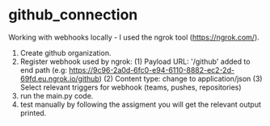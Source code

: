# github_connection
Working with webhooks locally - I used the ngrok tool (https://ngrok.com/).
1. Create github organization.
2. Register webhook used by ngrok:
    (1) Payload URL: '/github' added to end path (e.g: https://9c96-2a0d-6fc0-e94-6110-8882-ec2-2d-69fd.eu.ngrok.io/github)
    (2) Content type: change to application/json
    (3) Select relevant triggers for webhook (teams, pushes, repositories)
3. run the main.py code.
4. test manually by following the assigment you will get the relevant output printed.
